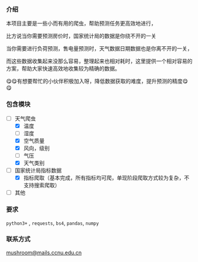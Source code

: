 ### 介绍

本项目主要是一些小而有用的爬虫，帮助预测任务更高效地进行，

比方说当你需要预测房价时，国家统计局的数据是你绕不开的一关

当你需要进行负荷预测，售电量预测时，天气数据日期数据也是你离不开的一关，

而这些数据收集起来没那么容易，整理起来也相对耗时，这里提供一个相对容易的方案，帮助大家快速高效地收集较为精确的数据。

😋😋有想要帮忙的小伙伴积极加入呀，降低数据获取的难度，提升预测的精度😋😋

### 包含模块

* [ ] 天气爬虫
  * [x] 温度
  * [ ] 湿度
  * [x] 空气质量
  * [x] 风向，级别
  * [ ] 气压
  * [x] 天气类别
* [ ] 国家统计局指标数据
  * [x] 指标爬取（基本完成，所有指标均可爬，单现阶段爬取方式较为复杂，不支持搜索爬取）
* [ ] 其他

### 要求

`python3+` , `requests`, `bs4`, `pandas`, `numpy`

### 联系方式
mushroom@mails.ccnu.edu.cn
